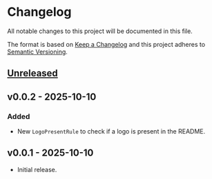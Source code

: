 # Changelog

All notable changes to this project will be documented in this file.

The format is based on [Keep a Changelog](http://keepachangelog.com/) and this project adheres to
[Semantic Versioning](http://semver.org/).

## [Unreleased]

## v0.0.2 - 2025-10-10

### Added
- New `LogoPresentRule` to check if a logo is present in the README.

## v0.0.1 - 2025-10-10

- Initial release.

[Unreleased]: https://github.com/raphaelstolt/readme-lint/compare/v0.0.1...HEAD
